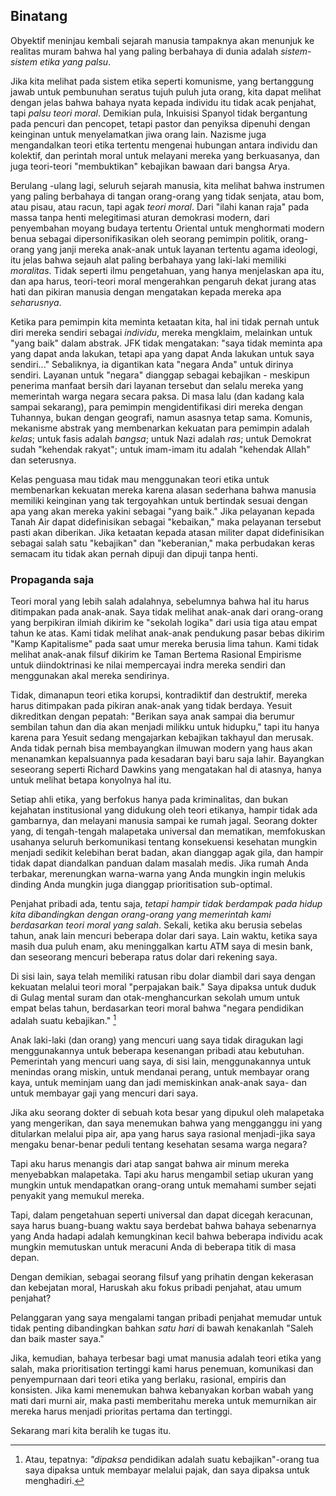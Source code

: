 ## Binatang

Obyektif meninjau kembali sejarah manusia tampaknya akan menunjuk ke realitas muram bahwa hal yang paling berbahaya di dunia adalah *sistem-sistem etika yang palsu*.

Jika kita melihat pada sistem etika seperti komunisme, yang bertanggung jawab untuk pembunuhan seratus tujuh puluh juta orang, kita dapat melihat dengan jelas bahwa bahaya nyata kepada individu itu tidak acak penjahat, tapi *palsu teori moral*. Demikian pula, Inkuisisi Spanyol tidak bergantung pada pencuri dan pencopet, tetapi pastor dan penyiksa dipenuhi dengan keinginan untuk menyelamatkan jiwa orang lain. Nazisme juga mengandalkan teori etika tertentu mengenai hubungan antara individu dan kolektif, dan perintah moral untuk melayani mereka yang berkuasanya, dan juga teori-teori "membuktikan" kebajikan bawaan dari bangsa Arya.

Berulang -ulang lagi, seluruh sejarah manusia, kita melihat bahwa instrumen yang paling berbahaya di tangan orang-orang yang tidak senjata, atau bom, atau pisau, atau racun, tapi agak *teori moral*. Dari "ilahi kanan raja" pada massa tanpa henti melegitimasi aturan demokrasi modern, dari penyembahan moyang budaya tertentu Oriental untuk menghormati modern benua sebagai dipersonifikasikan oleh seorang pemimpin politik, orang-orang yang janji mereka anak-anak untuk layanan tertentu agama ideologi, itu jelas bahwa sejauh alat paling berbahaya yang laki-laki memiliki *moralitas*. Tidak seperti ilmu pengetahuan, yang hanya menjelaskan apa itu, dan apa harus, teori-teori moral mengerahkan pengaruh dekat jurang atas hati dan pikiran manusia dengan mengatakan kepada mereka apa *seharusnya*.

Ketika para pemimpin kita meminta ketaatan kita, hal ini tidak pernah untuk diri mereka sendiri sebagai *individu*, mereka mengklaim, melainkan untuk "yang baik" dalam abstrak. JFK tidak mengatakan: "saya tidak meminta apa yang dapat anda lakukan, tetapi apa yang dapat Anda lakukan untuk saya sendiri..." Sebaliknya, ia digantikan kata "negara Anda" untuk dirinya sendiri. Layanan untuk "negara" dianggap sebagai kebajikan - meskipun penerima manfaat bersih dari layanan tersebut dan selalu mereka yang memerintah warga negara secara paksa. Di masa lalu (dan kadang kala sampai sekarang), para pemimpin mengidentifikasi diri mereka dengan Tuhannya, bukan dengan geografi, namun asasnya tetap sama. Komunis, mekanisme abstrak yang membenarkan kekuatan para pemimpin adalah *kelas*; untuk fasis adalah *bangsa*; untuk Nazi adalah *ras*; untuk Demokrat sudah "kehendak rakyat"; untuk imam-imam itu adalah "kehendak Allah" dan seterusnya.

Kelas penguasa mau tidak mau menggunakan teori etika untuk membenarkan kekuatan mereka karena alasan sederhana bahwa manusia memiliki keinginan yang tak tergoyahkan untuk bertindak sesuai dengan apa yang akan mereka yakini sebagai "yang baik." Jika pelayanan kepada Tanah Air dapat didefinisikan sebagai "kebaikan," maka pelayanan tersebut pasti akan diberikan. Jika ketaatan kepada atasan militer dapat didefinisikan sebagai salah satu "kebajikan" dan "keberanian," maka perbudakan keras semacam itu tidak akan pernah dipuji dan dipuji tanpa henti.

### Propaganda saja

Teori moral yang lebih salah adalahnya, sebelumnya bahwa hal itu harus ditimpakan pada anak-anak. Saya tidak melihat anak-anak dari orang-orang yang berpikiran ilmiah dikirim ke "sekolah logika" dari usia tiga atau empat tahun ke atas. Kami tidak melihat anak-anak pendukung pasar bebas dikirim "Kamp Kapitalisme" pada saat umur mereka berusia lima tahun. Kami tidak melihat anak-anak filsuf dikirim ke Taman Bertema Rasional Empirisme untuk diindoktrinasi ke nilai mempercayai indra mereka sendiri dan menggunakan akal mereka sendirinya.

Tidak, dimanapun teori etika korupsi, kontradiktif dan destruktif, mereka harus ditimpakan pada pikiran anak-anak yang tidak berdaya. Yesuit dikreditkan dengan pepatah: "Berikan saya anak sampai dia berumur sembilan tahun dan dia akan menjadi milikku untuk hidupku," tapi itu hanya karena para Yesuit sedang mengajarkan kebajikan takhayul dan merusak. Anda tidak pernah bisa membayangkan ilmuwan modern yang haus akan menanamkan kepalsuannya pada kesadaran bayi baru saja lahir. Bayangkan seseorang seperti Richard Dawkins yang mengatakan hal di atasnya, hanya untuk melihat betapa konyolnya hal itu.

Setiap ahli etika, yang berfokus hanya pada kriminalitas, dan bukan kejahatan institusional yang didukung oleh teori etikanya, hampir tidak ada gambarnya, dan melayani manusia sampai ke rumah jagal. Seorang dokter yang, di tengah-tengah malapetaka universal dan mematikan, memfokuskan usahanya seluruh berkomunikasi tentang konsekuensi kesehatan mungkin menjadi sedikit kelebihan berat badan, akan dianggap agak gila, dan hampir tidak dapat diandalkan panduan dalam masalah medis. Jika rumah Anda terbakar, merenungkan warna-warna yang Anda mungkin ingin melukis dinding Anda mungkin juga dianggap prioritisation sub-optimal.

Penjahat pribadi ada, tentu saja, *tetapi hampir tidak berdampak pada hidup kita dibandingkan dengan orang-orang yang memerintah kami berdasarkan teori moral yang salah*. Sekali, ketika aku berusia sebelas tahun, anak lain mencuri beberapa dolar dari saya. Lain waktu, ketika saya masih dua puluh enam, aku meninggalkan kartu ATM saya di mesin bank, dan seseorang mencuri beberapa ratus dolar dari rekening saya.

Di sisi lain, saya telah memiliki ratusan ribu dolar diambil dari saya dengan kekuatan melalui teori moral "perpajakan baik." Saya dipaksa untuk duduk di Gulag mental suram dan otak-menghancurkan sekolah umum untuk empat belas tahun, berdasarkan teori moral bahwa "negara pendidikan adalah suatu kebajikan." [^12]

Anak laki-laki (dan orang) yang mencuri uang saya tidak diragukan lagi menggunakannya untuk beberapa kesenangan pribadi atau kebutuhan. Pemerintah yang mencuri uang saya, di sisi lain, menggunakannya untuk menindas orang miskin, untuk mendanai perang, untuk membayar orang kaya, untuk meminjam uang dan jadi memiskinkan anak-anak saya- dan untuk membayar gaji yang mencuri dari saya.

Jika aku seorang dokter di sebuah kota besar yang dipukul oleh malapetaka yang mengerikan, dan saya menemukan bahwa yang mengganggu ini yang ditularkan melalui pipa air, apa yang harus saya rasional menjadi-jika saya mengaku benar-benar peduli tentang kesehatan sesama warga negara?

Tapi aku harus menangis dari atap sangat bahwa air minum mereka menyebabkan malapetaka. Tapi aku harus mengambil setiap ukuran yang mungkin untuk mendapatkan orang-orang untuk memahami sumber sejati penyakit yang memukul mereka.

Tapi, dalam pengetahuan seperti universal dan dapat dicegah keracunan, saya harus buang-buang waktu saya berdebat bahwa bahaya sebenarnya yang Anda hadapi adalah kemungkinan kecil bahwa beberapa individu acak mungkin memutuskan untuk meracuni Anda di beberapa titik di masa depan.

Dengan demikian, sebagai seorang filsuf yang prihatin dengan kekerasan dan kebejatan moral, Haruskah aku fokus pribadi penjahat, atau umum penjahat?

Pelanggaran yang saya mengalami tangan pribadi penjahat memudar untuk tidak penting dibandingkan bahkan *satu hari* di bawah kenakanlah "Saleh dan baik master saya."

Jika, kemudian, bahaya terbesar bagi umat manusia adalah teori etika yang salah, maka prioritisation tertinggi kami harus penemuan, komunikasi dan penyempurnaan dari teori etika yang berlaku, rasional, empiris dan konsisten. Jika kami menemukan bahwa kebanyakan korban wabah yang mati dari murni air, maka pasti memberitahu mereka untuk memurnikan air mereka harus menjadi prioritas pertama dan tertinggi.

Sekarang mari kita beralih ke tugas itu.

[^12]: Atau, tepatnya: *"dipaksa* pendidikan adalah suatu kebajikan"-orang tua saya dipaksa untuk membayar melalui pajak, dan saya dipaksa untuk menghadiri.